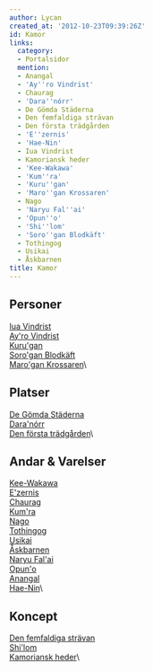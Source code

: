 ```yaml
---
author: Lycan
created_at: '2012-10-23T09:39:26Z'
id: Kamor
links:
  category:
  - Portalsidor
  mention:
  - Anangal
  - 'Ay''ro Vindrist'
  - Chaurag
  - 'Dara''nórr'
  - De Gömda Städerna
  - Den femfaldiga strävan
  - Den första trädgården
  - 'E''zernis'
  - 'Hae-Nin'
  - Iua Vindrist
  - Kamoriansk heder
  - 'Kee-Wakawa'
  - 'Kum''ra'
  - 'Kuru''gan'
  - 'Maro''gan Krossaren'
  - Nago
  - 'Naryu Fal''ai'
  - 'Opun''o'
  - 'Shi''lom'
  - 'Soro''gan Blodkäft'
  - Tothingog
  - Usikai
  - Åskbarnen
title: Kamor
---
```


Personer
--------

[Iua Vindrist]\
[Ay'ro Vindrist]\
[Kuru'gan]\
[Soro'gan Blodkäft]\
[Maro'gan Krossaren]\

Platser
-------

[De Gömda Städerna]\
[Dara'nórr]\
[Den första trädgården]\

Andar & Varelser
----------------

[Kee-Wakawa]\
[E'zernis]\
[Chaurag]\
[Kum'ra]\
[Nago]\
[Tothingog]\
[Usikai]\
[Åskbarnen]\
[Naryu Fal'ai]\
[Opun'o]\
[Anangal]\
[Hae-Nin]\

Koncept
-------

[Den femfaldiga strävan]\
[Shi'lom]\
[Kamoriansk heder]\

  [Iua Vindrist]: Iua_Vindrist
  [Ay'ro Vindrist]: Ayro_Vindrist
  [Kuru'gan]: Kurugan
  [Soro'gan Blodkäft]: Sorogan_Blodkäft
  [Maro'gan Krossaren]: Marogan_Krossaren
  [De Gömda Städerna]: De_Gömda_Städerna
  [Dara'nórr]: Daranórr
  [Den första trädgården]: Den_första_trädgården
  [Kee-Wakawa]: Kee-Wakawa
  [E'zernis]: Ezernis
  [Chaurag]: Chaurag
  [Kum'ra]: Kumra
  [Nago]: Nago
  [Tothingog]: Tothingog
  [Usikai]: Usikai
  [Åskbarnen]: Åskbarnen
  [Naryu Fal'ai]: Naryu_Falai
  [Opun'o]: Opuno
  [Anangal]: Anangal
  [Hae-Nin]: Hae-Nin
  [Den femfaldiga strävan]: Den_femfaldiga_strävan
  [Shi'lom]: Shilom
  [Kamoriansk heder]: Kamoriansk_heder